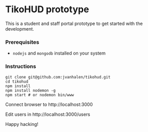 # TikoHUD prototype

This is a student and staff portal prototype to get started with the development.

### Prerequisites

 - `nodejs` and `mongodb` installed on your system

### Instructions 

```
git clone git@github.com:jvanhalen/tikohud.git
cd tikohud
npm install
npm install nodemon -g
npm start # or nodemon bin/www
```

Connect browser to http://localhost:3000


Edit users in http://localhost:3000/users

Happy hacking!

